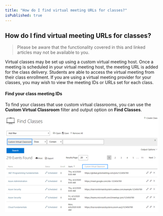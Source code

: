 ```yaml
---
title: "How do I find virtual meeting URLs for classes?"
isPublished: true
---
```


## How do I find virtual meeting URLs for classes?

> Please be aware that the functionality covered in this and linked articles may not be available to you.

Virtual classes may be set up using a custom virtual meeting host. Once a meeting is scheduled in your virtual meeting host, the meeting URL is added for the class delivery. Students are able to access the virtual meeting from their class enrollment. If you are using a virtual meeting provider for your classes, you may wish to view the meeting IDs or URLs set for each class. 

#### Find your class meeting IDs

To find your classes that use custom virtual classrooms, you can use the **Custom Virtual Classroom** filter and output option on **Find Classes**.

![](/tms/images/CVC_FindMeetingids-1.png)

